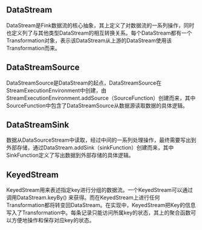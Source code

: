 ## DataStream
DataStream是Fink数据流的核心抽象，其上定义了对数据流的一系列操作，同时也定义列了与其他类型DataStream的相互转换关系。每个DataStream都有一个Transformation对象，表示该DataStream从上游的DataStream使用该Transformation而来。

## DataStreamSource
DataStreamSource是DataStream的起点，DataStreamSource在StreamExecutionEnvironment中创建，由StreamExecutionEnvironment.addSource（SourceFunction）创建而来，其中SourceFunction中包含了DataStreamSource从数据源读取数据的具体逻辑。

## DataStreamSink
数据从DataSourceStream中读取，经过中间的一系列处理操作，最终需要写出到外部存储，通过DataStream.addSink（sinkFunction）创建而来，其中SinkFunction定义了写出数据到外部存储的具体逻辑。

## KeyedStream
KeyedStream用来表述指定key进行分组的数据流。一个KeyedStream可以通过调用DataStream.keyBy() 来获得。而在KeyedStream上进行任何Transformation都将转变回DataStream。在实现中，KeyedStream把Key的信息写入了Transformation中。每条记录只能访问所属key的状态，其上的聚合函数可以方便地操作和保存对应key的状态。



